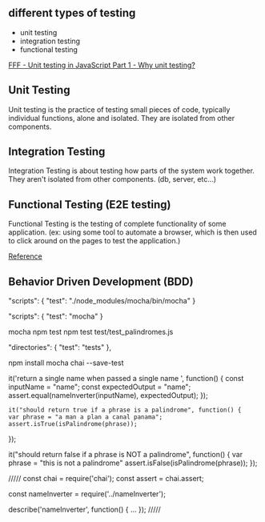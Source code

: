 
## different types of testing
* unit testing
* integration testing
* functional testing


[FFF - Unit testing in JavaScript Part 1 - Why unit testing?](https://youtu.be/Eu35xM76kKY)

## Unit Testing
Unit testing is the practice of testing small pieces of code, typically individual functions, alone and isolated. They are isolated from other components.

## Integration Testing
Integration Testing is about testing how parts of the system work together. They aren't isolated from other components. (db, server, etc...)

## Functional Testing (E2E testing)
Functional Testing is the testing of complete functionality of some application. (ex: using some tool to automate a browser, which is then used to click around on the pages to test the application.)

[Reference](https://codeutopia.net/blog/2015/04/11/what-are-unit-testing-integration-testing-and-functional-testing/)


## Behavior Driven Development (BDD)


"scripts": {
  "test": "./node_modules/mocha/bin/mocha"
}


"scripts": {
  "test": "mocha"
}

mocha
npm test
npm test test/test_palindromes.js


  "directories": {
    "test": "tests"
  },

npm install mocha chai --save-test



  it('return a single name when passed a single name ', function() {
    const inputName = "name";
    const expectedOutput = "name";
    assert.equal(nameInverter(inputName), expectedOutput);
  });

    it("should return true if a phrase is a palindrome", function() {
    var phrase = "a man a plan a canal panama";
    assert.isTrue(isPalindrome(phrase));
  });

  it("should return false if a phrase is NOT a palindrome", function() {
    var phrase = "this is not a palindrome"
    assert.isFalse(isPalindrome(phrase));
  });

/////
const chai = require('chai');
const assert = chai.assert;

const nameInverter = require('../nameInverter');

describe('nameInverter', function() {
  ...
});
/////